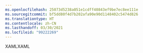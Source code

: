 ```yaml
---
ms.openlocfilehash: 25073d5238a051e1cdff40843ef9be7ec8ee111e
ms.sourcegitcommit: bf5dd80f4d7b202afa90e90d1148402c5474d826
ms.translationtype: HT
ms.contentlocale: zh-CN
ms.lasthandoff: 03/30/2021
ms.locfileid: "99222269"
---
```

<span data-ttu-id="e1d27-101">XAML</span><span class="sxs-lookup"><span data-stu-id="e1d27-101">XAML</span></span>

